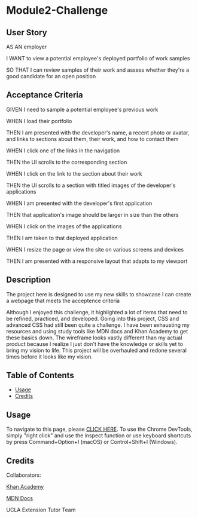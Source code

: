 # Module2-Challenge

## User Story
AS AN employer

I WANT to view a potential employee's deployed portfolio of work samples

SO THAT I can review samples of their work and assess whether they're a good candidate for an open position

## Acceptance Criteria
GIVEN I need to sample a potential employee's previous work

WHEN I load their portfolio

THEN I am presented with the developer's name, a recent photo or avatar, and links to sections about them, their work, and how to contact them

WHEN I click one of the links in the navigation

THEN the UI scrolls to the corresponding section

WHEN I click on the link to the section about their work

THEN the UI scrolls to a section with titled images of the developer's applications

WHEN I am presented with the developer's first application

THEN that application's image should be larger in size than the others

WHEN I click on the images of the applications

THEN I am taken to that deployed application

WHEN I resize the page or view the site on various screens and devices

THEN I am presented with a responsive layout that adapts to my viewport


## Description

The project here is designed to use my new skills to showcase I can create a webpage that meets the acceptence criteria

Although I enjoyed this challenge, it highlighted a lot of items that need to be refined, practiced, and developed.  Going into this project, CSS and advanced CSS had still been quite a challenge. I have been exhausting my resources and using study tools like MDN docs and Khan Academy to get these basics down.  The wireframe looks vastly different than my actual product because I realize I just don't have the knowledge or skills yet to bring my vision to life.  This project will be overhauled and redone several times before it looks like my vision.

## Table of Contents 

- [Usage](#usage)
- [Credits](#credits)

## Usage

To navigate to this page, please [CLICK HERE](https://tygosley.github.io/module-1-challenge/).  To use the Chrome DevTools, simply "right click" and use the inspect function or use keyboard shortcuts by press Command+Option+I (macOS) or Control+Shift+I (Windows).
  
## Credits

Collaborators:

[Khan Academy](https://www.khanacademy.org/)

[MDN Docs](https://developer.mozilla.org/en-US/)

UCLA Extension Tutor Team
